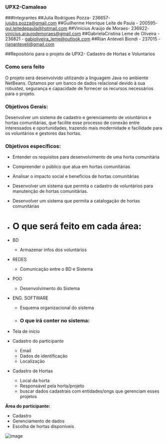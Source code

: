 ### UPX2-Camaleao

###Integrantes
##Julia Rodrigues Pozza- 236657- jujubs.pozza@gmail.com
##Guilherme Henrique Leite de Paula - 200595- gui.leitedepaula@hotmail.com
##Vinicius Araújo de Moraes- 236922- vinicius.araujodemoraes@gmail.com
##GabrielaCristina Leme de Oliveira - 236821 - gabioliveira_leme@outlook.com
##Rian Anteveli Biondi - 237015 - riananteveli@gmail.com


##Repositório para o projeto de UPX2- Cadastro de Hortas e Voluntarios
### Como sera feito
O projeto será desenvolvido utilizando a linguagem Java no ambiente NetBeans. Optamos por um banco de dados relacional devido à sua robustez, segurança e capacidade de fornecer os recursos necessários para o projeto.

### Objetivos Gerais:

Desenvolver um sistema de cadastro e gerenciamento de voluntários e hortas comunitárias, que facilite esse processo de conexão entre interessados e oportunidades, trazendo mais modernidade e facilidade para os voluntários e gestores das hortas.

### Objetivos específicos:

- Entender os requisitos para desenvolvimento de uma horta comunitária
- Compreender o público que atua em hortas comunitárias
- Analisar o impacto social e benefícios de hortas comunitárias
- Desenvolver um sistema que permita o cadastro de voluntários para manutenção de hortas comunitárias.
- Desenvolver um sistema que permita a catalogação de hortas comunitárias
- # O que será feito em cada área:

- BD
    - Armazenar infos dos voluntários
- REDES
    - Comunicação entre o BD e Sistema
- POO
    - Desenvolvimento do Sistema
- ENG. SOFTWARE
    - Esquema organizacional do sistema
 
    - ### O que irá conter no sistema:

- Tela de início
- Cadastro do participante
    - Email
    - Dados de identificação
    - Localização
- Cadastro de Hortas
    - Local da horta
    - Responsável pela horta/projeto
    - buscar dados cadastrais com entidades/ongs que gerenciam esses projetos

**Área do participante:**

- Cadastro
- Gerenciamento de dados
- Escolha de hortas disponíveis

![image](https://github.com/Pozzaaaa/UPX2-Camaleao/assets/105672389/86e2e131-cba0-4a09-89bf-38ac73db52ce)

